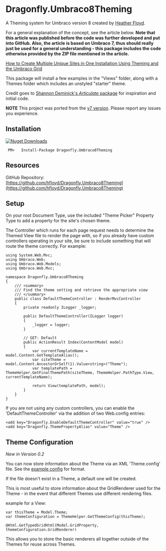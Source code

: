 # Dragonfly.Umbraco8Theming #

A Theming system for Umbraco version 8 created by [Heather Floyd](https://www.HeatherFloyd.com).

For a general explanation of the concept, see the article below. **Note that this article was published before the code was further developed and put into GitHub. Also, the article is based on Umbraco 7, thus should really just be used for a general understanding - this package includes the code otherwise provided by the ZIP file mentioned in the article.**

 [How to Create Multiple Unique Sites in One Installation Using Theming and the Umbraco Grid](https://24days.in/umbraco-cms/2016/unique-sites-using-theming/)

This package will install a few examples in the "Views" folder, along with a Themes folder which includes an unstyled "starter" theme.

Credit goes to [Shannon Deminick's *Articulate* package](https://github.com/Shazwazza/Articulate) for inspiration and initial code.

**NOTE** This project was ported from the [v7 version](https://github.com/hfloyd/Dragonfly.UmbracoTheming). Please report any issues you experience. 

## Installation ##
[![Nuget Downloads](https://buildstats.info/nuget/Dragonfly.Umbraco8Theming)](https://www.nuget.org/packages/Dragonfly.Umbraco8Theming/)

     PM>   Install-Package Dragonfly.Umbraco8Theming

## Resources ##
GitHub Repository: [https://github.com/hfloyd/Dragonfly.Umbraco8Theming](https://github.com/hfloyd/Dragonfly.Umbraco8Theming)

## Setup ##
On your root Document Type, use the included "Theme Picker" Property Type to add a property for the site's chosen theme. 

The Controller which runs for each page request needs to determine the Themed View file to render the page with, so if you already have custom controllers operating in your site, be sure to include something that will route the theme correctly. For example:

	using System.Web.Mvc;
	using Umbraco.Web;
	using Umbraco.Web.Models;
	using Umbraco.Web.Mvc;
	
	namespace Dragonfly.Umbraco8Theming
	{
	    /// <summary>
	    /// Find the theme setting and retrieve the appropriate view
	    /// </summary>
	    public class DefaultThemeController : RenderMvcController
	    {
			private readonly ILogger _logger;

			public DefaultThemeController(ILogger logger)
			{
				_logger = logger;
			}

	        // GET: Default
	        public ActionResult Index(ContentModel model)
	        {
	            var currentTemplateName = model.Content.GetTemplateAlias();
	            var siteTheme = model.Content.AncestorOrSelf(1).Value<string>("Theme");
	            var templatePath = ThemeHelper.GetFinalThemePath(siteTheme, ThemeHelper.PathType.View, currentTemplateName);
	
	            return View(templatePath, model);
	        }
	    }
	}

If you are not using any custom controllers, you can enable the 'DefaultThemeController' via the addition of two Web.config entries:

	<add key="Dragonfly.EnableDefaultThemeController" value="true" />
  	<add key="Dragonfly.ThemePropertyAlias" value="Theme" />

## Theme Configuration ##

*New in Version 0.2*

You can now store information about the Theme via an XML 'Theme.config' file. See the [example config](https://github.com/hfloyd/Dragonfly.Umbraco8Theming/blob/master/src/Dragonfly/Themes/%7ECopyForNewTheme/Theme.config) for format.

If the file doesn't exist in a Theme, a default one will be created.

This is most useful to store information about the GridRenderer used for the Theme - in the event that different Themes use different rendering files.

example for a View:
    
    var thisTheme = Model.Theme;
    var themeConfiguration = ThemeHelper.GetThemeConfig(thisTheme);
    
    @Html.GetTypedGridHtml(Model.GridProperty, themeConfiguration.GridRenderer)

This allows you to store the basic renderers all together outside of the Themes for reuse across Themes.
